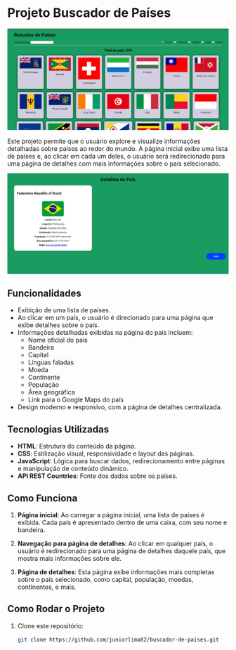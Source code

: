 # Projeto Buscador de Países

![alt text](image.png)

Este projeto permite que o usuário explore e visualize informações detalhadas sobre países ao redor do mundo. A página inicial exibe uma lista de países e, ao clicar em cada um deles, o usuário será redirecionado para uma página de detalhes com mais informações sobre o país selecionado.

![alt text](image-1.png)

## Funcionalidades

- Exibição de uma lista de países.
- Ao clicar em um país, o usuário é direcionado para uma página que exibe detalhes sobre o país.
- Informações detalhadas exibidas na página do país incluem:
  - Nome oficial do país
  - Bandeira
  - Capital
  - Línguas faladas
  - Moeda
  - Continente
  - População
  - Área geográfica
  - Link para o Google Maps do país
- Design moderno e responsivo, com a página de detalhes centralizada.

## Tecnologias Utilizadas

- **HTML**: Estrutura do conteúdo da página.
- **CSS**: Estilização visual, responsividade e layout das páginas.
- **JavaScript**: Lógica para buscar dados, redirecionamento entre páginas e manipulação de conteúdo dinâmico.
- **API REST Countries**: Fonte dos dados sobre os países.

## Como Funciona

1. **Página inicial**: Ao carregar a página inicial, uma lista de países é exibida. Cada país é apresentado dentro de uma caixa, com seu nome e bandeira.

2. **Navegação para página de detalhes**: Ao clicar em qualquer país, o usuário é redirecionado para uma página de detalhes daquele país, que mostra mais informações sobre ele.

3. **Página de detalhes**: Esta página exibe informações mais completas sobre o país selecionado, como capital, população, moedas, continentes, e mais.

## Como Rodar o Projeto

1. Clone este repositório:
   ```bash
   git clone https://github.com/juniorlima82/buscador-de-paises.git
